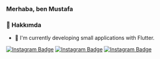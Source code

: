 ### Merhaba, ben Mustafa

 ### 🙋 Hakkımda
- 🌱 I'm currently developing small applications with Flutter.

[![Instagram Badge](https://img.shields.io/badge/-Github-0076fb?style=flat-quare&labelColor=fb8500&logo=Github&logoColor=white&link=link)](https://github.com/mstf45?tab=repositories)
[![Instagram Badge](https://img.shields.io/badge/-Instagram-0076fb?style=flat-quare&labelColor=fb8500&logo=instagram&logoColor=white&link=link)](https://www.instagram.com/mstf_ozcannn/) 
[![Instagram Badge](https://img.shields.io/badge/-YouTube-0076fb?style=flat-quare&labelColor=fb8500&logo=YouTube&logoColor=white&link=link)](https://www.youtube.com/@FlutterYazalim/videos) 
